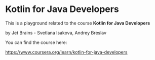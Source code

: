 # Kotlin for Java Developers

This is a playground related to the course **Kotlin for Java Developers** 

by Jet Brains - Svetlana Isakova, Andrey Breslav

You can find the course here:

https://www.coursera.org/learn/kotlin-for-java-developers
